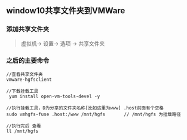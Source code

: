 ## window10共享文件夹到VMWare

### 添加共享文件夹

> 虚拟机-> 设置-> 选项 -> 共享文件夹 


### 之后的主要命令

```
//查看共享文件夹
vmware-hgfsclient

//下载挂载工具
 yum install open-vm-tools-devel -y

//执行挂载工具，D为分享的文件夹名称[比如这里为www] .host前面有个空格
sudo vmhgfs-fuse .host:/www /mnt/hgfs       // /mnt/hgfs 为挂载路径

//执行完后 查看
ll /mnt/hgfs
```